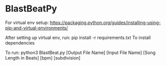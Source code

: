 # BlastBeatPy

For virtual env setup:
https://packaging.python.org/guides/installing-using-pip-and-virtual-environments/

After setting up virtual env, run:
pip install -r requirements.txt
To install dependencies


To run:
    python3 BlastBeat.py [Output File Name] [Input File Name] [Song Length in Beats] [bpm] [subdivision]
